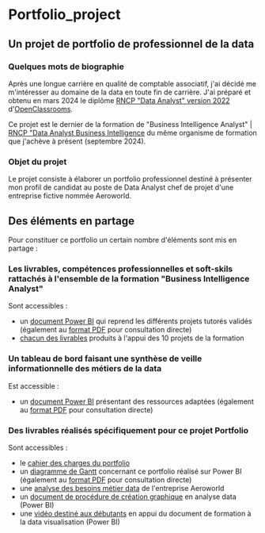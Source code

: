 # Portfolio_project
## Un projet de portfolio de professionnel de la data


### Quelques mots de biographie
Après une longue carrière en qualité de comptable associatif, j'ai décidé me m'intéresser au domaine de la data en toute fin de carrière. 
J'ai préparé et obtenu en mars 2024 le diplôme [RNCP "Data Analyst" version 2022](https://www.francecompetences.fr/recherche/rncp/34964/) d'[OpenClassrooms](https://openclassrooms.com/fr/).

Ce projet est le dernier de la formation de "Business Intelligence Analyst" | [RNCP "Data Analyst Business Intelligence](https://www.francecompetences.fr/recherche/rncp/37837/) du même organisme de formation que j'achève à présent (septembre 2024).

### Objet du projet
Le projet consiste à élaborer un portfolio professionnel destiné à présenter mon profil de candidat au poste de Data Analyst chef de projet d'une entreprise fictive nommée Aeroworld.

## Des éléments en partage
Pour constituer ce portfolio un certain nombre d'éléments sont mis en partage :

### Les livrables, compétences professionnelles et soft-skils rattachés à l'ensemble de la formation "Business Intelligence Analyst" 
Sont accessibles :
- un [document Power BI](https://github.com/Thierry-Monjo/Portfolio_project/blob/main/Synthese_projets_tutores.pbix) qui reprend les différents projets tutorés validés (également au [format PDF](https://github.com/Thierry-Monjo/Portfolio_project/blob/main/Synthese_projets_tutores.pdf) pour consultation directe)
- [chacun des livrables](https://github.com/Thierry-Monjo/Portfolio_project) produits à l'appui des 10 projets de la formation

### Un tableau de bord faisant une synthèse de veille informationnelle des métiers de la data
Est accessible :
- un [document Power BI](https://github.com/Thierry-Monjo/Portfolio_project/blob/main/Veille_informationnelle_metiers_data.pbix) présentant des ressources adaptées (également au [format PDF](https://github.com/Thierry-Monjo/Portfolio_project/blob/main/Veille_informationnelle_metiers_data.pdf) pour consultation directe)

### Des livrables réalisés spécifiquement pour ce projet Portfolio 
Sont accessibles :
- le [cahier des charges du portfolio](https://github.com/Thierry-Monjo/Portfolio_project/blob/main/Cahier_des_charges_portfolio_candidat.pdf)
- un [diagramme de Gantt](https://github.com/Thierry-Monjo/Portfolio_project/blob/main/Gantt_portfolio.pbix) concernant ce portfolio réalisé sur Power BI (également au [format PDF](https://github.com/Thierry-Monjo/Portfolio_project/blob/main/Gantt_portfolio.pdf) pour consultation directe)
- une [analyse des besoins métier data](https://github.com/Thierry-Monjo/Portfolio_project/blob/main/Analyse_des_besoins_metiers_Astroworld.pdf) de l'entreprise Aeroworld
- un [document de procédure de création graphique](https://github.com/Thierry-Monjo/Portfolio_project/blob/main/Guide_prise_en_main_%20PowerBI.pdf) en analyse data (Power BI)
- une [vidéo destiné aux débutants](https://github.com/Thierry-Monjo/Portfolio_project/blob/main/Initiation_PowerBI.mp4) en appui du document de formation à la data visualisation (Power BI)
